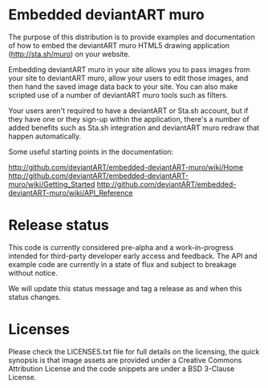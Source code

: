 Embedded deviantART muro
========================

The purpose of this distribution is to provide examples and documentation of how to embed the deviantART muro HTML5 drawing application (http://sta.sh/muro) on your website.

Embedding deviantART muro in your site allows you to pass images from your site to deviantART muro, allow your users to edit those images, and then hand the saved image data back to your site. You can also make scripted use of a number of deviantART muro tools such as filters.

Your users aren't required to have a deviantART or Sta.sh account, but if they have one or they sign-up within the application, there's a number of added benefits such as Sta.sh integration and deviantART muro redraw that happen automatically.

Some useful starting points in the documentation:

  http://github.com/deviantART/embedded-deviantART-muro/wiki/Home
  http://github.com/deviantART/embedded-deviantART-muro/wiki/Getting_Started
  http://github.com/deviantART/embedded-deviantART-muro/wiki/API_Reference

Release status
==============

This code is currently considered pre-alpha and a work-in-progress intended for third-party developer early access and feedback. The API and example code are currently in a state of flux and subject to breakage without notice.

We will update this status message and tag a release as and when this status changes.

Licenses
========

Please check the LICENSES.txt file for full details on the licensing, the quick synopsis is that image assets are provided under a Creative Commons Attribution License and the code snippets are under a BSD 3-Clause License.
